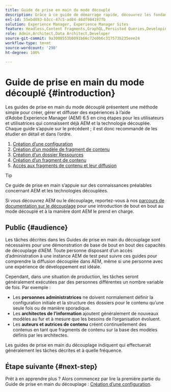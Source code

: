 ```yaml
---
title: Guide de prise en main du mode découplé
description: Grâce à ce guide de démarrage rapide, découvrez les fondamentaux des puissantes fonctionnalités d’Adobe Experience Manager (AEM) 6.5 en mode découplé comme les modèles de contenu, les fragments de contenu et l’API GraphQL.
exl-id: 55ebd893-b3cc-47c5-ad84-46df984197fb
solution: Experience Manager, Experience Manager Sites
feature: Headless,Content Fragments,GraphQL,Persisted Queries,Developing
role: Admin,Architect,Data Architect,Developer
source-git-commit: 9a3008553b8091b66c72e0b6c317573b235eee24
workflow-type: tm+mt
source-wordcount: '298'
ht-degree: 100%

---
```


# Guide de prise en main du mode découplé {#introduction}

Les guides de prise en main du mode découplé présentent une méthode simple pour créer, gérer et diffuser des expériences à l’aide d’Adobe Experience Manager (AEM) 6.5 en cinq étapes pour les utilisateurs et utilisatrices qui connaissent déjà AEM et la technologie découplée. Chaque guide s’appuie sur le précédent ; il est donc recommandé de les étudier en détail et dans l’ordre.

1. [Création d’une configuration](create-configuration.md)
1. [Création d’un modèle de fragment de contenu](create-content-model.md)
1. [Création d’un dossier Ressources](create-assets-folder.md)
1. [Création d’un fragment de contenu](create-content-fragment.md)
1. [Accès aux fragments de contenu et leur diffusion](create-api-request.md)

>[!TIP]
>
>Ce guide de prise en main s’appuie sur des connaissances préalables concernant AEM et les technologies découplées.
>
>Si vous découvrez AEM ou le découplage, reportez-vous à nos [parcours de documentation sur le découplage](/help/journey-headless/overview.md) pour une introduction de bout en bout au mode découplé et à la manière dont AEM le prend en charge.

## Public {#audience}

Les tâches décrites dans les Guides de prise en main du découplage sont nécessaires pour une démonstration de base de bout en bout des capacités de découplage d’AEM. Toute personne disposant d’un accès d’administration à une instance AEM de test peut suivre ces guides pour comprendre la diffusion découplée dans AEM, même si une personne avec une expérience de développement est idéale.

Cependant, dans une situation de production, les tâches seront généralement exécutées par des personnes différentes un nombre variable de fois. Par exemple :

* Les **personnes administratrices** ne doivent normalement définir la configuration initiale et la structure des dossiers pour le contenu qu’une seule fois ou de manière sporadique.
* Les **architectes de l’information** ajoutent généralement de nouveaux modèles au fur et à mesure que les besoins de l’organisation évoluent.
* Les **auteurs et autrices de contenu** créent continuellement des contenus en tant que fragments de contenu sur la base des modèles définis par les architectes.

Les guides de prise en main du découplage indiquent qui effectuerait généralement les tâches décrites et à quelle fréquence.

## Étape suivante {#next-step}

Prêt à en apprendre plus ? Alors commencez par lire la première partie du Guide de prise en main du découplage : [Création d’une configuration](create-configuration.md).
